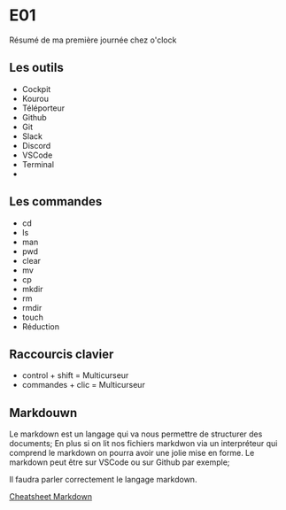# E01  

Résumé de ma première journée chez o'clock  

## Les outils

- Cockpit
- Kourou
- Téléporteur
- Github
- Git 
- Slack
- Discord
- VSCode
- Terminal
- 
## Les commandes
- cd 
- ls 
- man 
- pwd 
- clear 
- mv 
- cp 
- mkdir 
- rm 
- rmdir 
- touch 
- Réduction

## Raccourcis clavier

- control + shift = Multicurseur
- commandes + clic = Multicurseur
  
## Markdouwn 

Le markdown est un langage qui va nous permettre de structurer
des documents; En plus si on lit nos fichiers markdwon via un
interpréteur qui comprend le markdown on pourra avoir une jolie 
mise en forme. Le markdown peut être sur VSCode ou sur Github par exemple;

Il faudra parler correctement le langage markdown.

[Cheatsheet Markdown](https://github.com/adam-p/markdown-here/wiki/Markdown-Cheatsheet)

